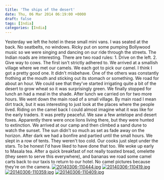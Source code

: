 ```yaml
---
title: 'The ships of the desert'
date: Thu, 06 Mar 2014 06:19:00 +0000
draft: false
tags: [India]
categories: [India]
---
```


Yesterday we left the hotel in these small mini vans. I was seated at the back. No seatbelts, no windows. Ricky put on some pumping Bollywood music so we were singing and dancing on our ride through the streets. The Indian roads are interesting. There are two road rules: 1. Drive on the left. 2. Give way to cows. The first isn't strictly adhered to. We arrived at a smallish village where we met our camels. We each got to pick our camel. I think I got a pretty good one. It didn't misbehave. One of the others was constantly frothing at the mouth and sticking out its stomach or something. We road for about an hour. We could see that they've started irrigating quite a bit of the desert to grow wheat so it was surprisingly green. We finally stopped for lunch an had a meal in the shade. After lunch we carried on for two more hours. We went down the main road of a small village. By main road I mean dirt track, but it was interesting to just look at the places where the people lived. Riding on the camel back I could almost imagine what it was like for the early traders. It was pretty peaceful. We saw a few antelope and desert foxes. Apparently there were once lions living there, but they were hunted to extinction. We arrived at our camp and then climbed a sand dune to watch the sunset. The sun didn't so much as set as fade away on the horizon. After dark we had a bonfire and partied until the small hours. We slept in a row of tents. They weren't too cold. Our cooks just slept under the stars. To be honest I'd have liked to have done that too. We woke up early to Masala tea. After a quick breakfast of not really toasted bread, omelette (they seem to serve this everywhere), and bananas we road some camel carts back to our taxis to return to our hotel. No camel pictures because they're on the camera. [![20140306-110444.jpg](http://indiaana.files.wordpress.com/2014/03/20140306-110444.jpg)](http://indiaana.files.wordpress.com/2014/03/20140306-110444.jpg) [![20140306-110419.jpg](http://indiaana.files.wordpress.com/2014/03/20140306-110419.jpg)](http://indiaana.files.wordpress.com/2014/03/20140306-110419.jpg) [![20140306-110359.jpg](http://indiaana.files.wordpress.com/2014/03/20140306-110359.jpg)](http://indiaana.files.wordpress.com/2014/03/20140306-110359.jpg) [![20140306-110409.jpg](http://indiaana.files.wordpress.com/2014/03/20140306-110409.jpg)](http://indiaana.files.wordpress.com/2014/03/20140306-110409.jpg)
